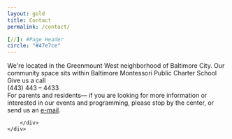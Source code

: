 ```yaml
---
layout: gold
title: Contact
permalink: /contact/

[//]: #Page Header
circle: "#47e7ce"
---
```

<div class="fullwidth_bg">
    <div class="contact_content inner_wrapper">
        <div class="contact_text">
            We're located in the Greenmount West neighborhood of Baltimore City.  Our community space sits within Baltimore Montessori Public Charter School
        </div>
        <div class="contact_text">
            <span class="contact_highlight">Give us a call</span><br />
            (443) 443 &ndash; 4433
        </div>
        <div class="contact_text">
            For parents and residents&mdash; if you are looking for more information or interested in our events and programming, please stop by the center, or send us an <a href="mailto:info@greenmountwestcc.org">e-mail</a>.
            
        </div>
    </div>

</div>

